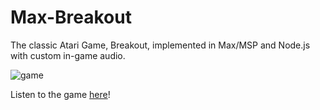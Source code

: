 # Max-Breakout
The classic Atari Game, Breakout, implemented in Max/MSP and Node.js with custom in-game audio.

![game](https://im3.ezgif.com/tmp/ezgif-3-3feb917bb7.gif)

Listen to the game [here](https://youtu.be/OLmtpyvKYcw)!
